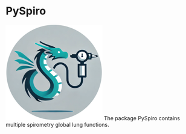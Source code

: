 # PySpiro

![logo](https://github.com/OnlineArts/PySpiro/blob/main/PySpiro/data/PySpiro_250x.png?raw=true) The package PySpiro contains multiple spirometry global lung functions.